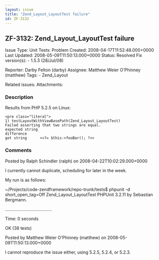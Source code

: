 ```yaml
---
layout: issue
title: "Zend_Layout_LayoutTest failure"
id: ZF-3132
---
```


ZF-3132: Zend\_Layout\_LayoutTest failure
-----------------------------------------

 Issue Type: Unit Tests: Problem Created: 2008-04-17T11:52:48.000+0000 Last Updated: 2008-05-09T11:50:13.000+0000 Status: Resolved Fix version(s): - 1.5.3 (28/Jul/08)
 
 Reporter:  Darby Felton (darby)  Assignee:  Matthew Weier O'Phinney (matthew)  Tags: - Zend\_Layout
 
 Related issues: 
 Attachments: 
### Description

Results from PHP 5.2.5 on Linux:

 
    <pre class="literal">
    1) testLayoutWithViewBasePath(Zend_Layout_LayoutTest)
    Failed asserting that two strings are equal.
    expected string 
    difference      
    got string      <<?= $this->fooBar(); ?>>


 

 

### Comments

Posted by Ralph Schindler (ralph) on 2008-04-22T10:02:29.000+0000

I currently cannot duplicate, scheduling for later in the week.

My run is as follows:

~/Projects/code-zendframework/repo-trunk/tests$ phpunit -d short\_open\_tag=Off Zend\_Layout\_LayoutTest PHPUnit 3.2.11 by Sebastian Bergmann.

......................................

Time: 0 seconds

OK (38 tests)

 

 

Posted by Matthew Weier O'Phinney (matthew) on 2008-05-09T11:50:13.000+0000

I cannot reproduce the issue either, using 5.2.5, 5.2.4, or 5.2.3.

 

 